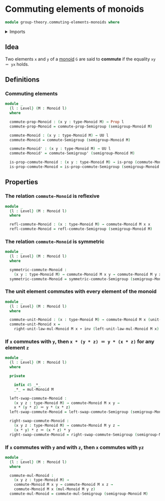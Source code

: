 # Commuting elements of monoids

```agda
module group-theory.commuting-elements-monoids where
```

<details><summary>Imports</summary>

```agda
open import foundation.identity-types
open import foundation.propositions
open import foundation.universe-levels

open import group-theory.commuting-elements-semigroups
open import group-theory.monoids
```

</details>

## Idea

Two elements `x` and `y` of a [monoid](group-theory.monoids.md) `G` are said to
**commute** if the equality `xy ＝ yx` holds.

## Definitions

### Commuting elements

```agda
module _
  {l : Level} (M : Monoid l)
  where

  commute-prop-Monoid : (x y : type-Monoid M) → Prop l
  commute-prop-Monoid = commute-prop-Semigroup (semigroup-Monoid M)

  commute-Monoid : (x y : type-Monoid M) → UU l
  commute-Monoid = commute-Semigroup (semigroup-Monoid M)

  commute-Monoid' : (x y : type-Monoid M) → UU l
  commute-Monoid' = commute-Semigroup' (semigroup-Monoid M)

  is-prop-commute-Monoid : (x y : type-Monoid M) → is-prop (commute-Monoid x y)
  is-prop-commute-Monoid = is-prop-commute-Semigroup (semigroup-Monoid M)
```

## Properties

### The relation `commute-Monoid` is reflexive

```agda
module _
  {l : Level} (M : Monoid l)
  where

  refl-commute-Monoid : (x : type-Monoid M) → commute-Monoid M x x
  refl-commute-Monoid = refl-commute-Semigroup (semigroup-Monoid M)
```

### The relation `commute-Monoid` is symmetric

```agda
module _
  {l : Level} (M : Monoid l)
  where

  symmetric-commute-Monoid :
    (x y : type-Monoid M) → commute-Monoid M x y → commute-Monoid M y x
  symmetric-commute-Monoid = symmetric-commute-Semigroup (semigroup-Monoid M)
```

### The unit element commutes with every element of the monoid

```agda
module _
  {l : Level} (M : Monoid l)
  where

  commute-unit-Monoid : (x : type-Monoid M) → commute-Monoid M x (unit-Monoid M)
  commute-unit-Monoid x =
    right-unit-law-mul-Monoid M x ∙ inv (left-unit-law-mul-Monoid M x)
```

### If `x` commutes with `y`, then `x * (y * z) ＝ y * (x * z)` for any element `z`

```agda
module _
  {l : Level} (M : Monoid l)
  where

  private

    infix 45 _*_
    _*_ = mul-Monoid M

  left-swap-commute-Monoid :
    (x y z : type-Monoid M) → commute-Monoid M x y →
    x * (y * z) ＝ y * (x * z)
  left-swap-commute-Monoid = left-swap-commute-Semigroup (semigroup-Monoid M)

  right-swap-commute-Monoid :
    (x y z : type-Monoid M) → commute-Monoid M y z →
    (x * y) * z ＝ (x * z) * y
  right-swap-commute-Monoid = right-swap-commute-Semigroup (semigroup-Monoid M)
```

### If `x` commutes with `y` and with `z`, then `x` commutes with `yz`

```agda
module _
  {l : Level} (M : Monoid l)
  where

  commute-mul-Monoid :
    (x y z : type-Monoid M) →
    commute-Monoid M x y → commute-Monoid M x z →
    commute-Monoid M x (mul-Monoid M y z)
  commute-mul-Monoid = commute-mul-Semigroup (semigroup-Monoid M)
```
